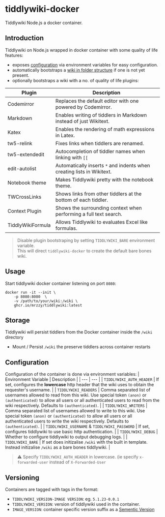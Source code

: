 # tiddlywiki-docker
Tiddlywiki Node.js a docker container.


## Introduction
Tiddlywiki on Node.js wrapped in docker container with some quality of life features:
- exposes [configuration](#Configuration) via environment variables for easy configuration.
- automatically bootstraps a [wiki in folder structure](https://www.google.com/search?channel=fs&client=ubuntu&q=tiddlywiki+folder+format)
    if one is not yet present.
- optionally bootstraps a wiki with a no. of quality of life plugins:

| Plugin | Description |
| --- | --- |
| Codemirror | Replaces the default editor with one powered by Codemirror. |
| Markdown | Enables writing of tiddlers in Markdown instead of just Wikitext. |
| Katex | Enables the rendering of math expressions in Latex. |
| tw5-relink | Fixes links when tiddlers are renamed. |
| tw5-extendedit | Autocompletion of tiddler names when linking with `[[` |
| edit-autolist | Automatically inserts `*` and indents when creating lists in Wikitext. |
| Notebook theme | Makes Tiddlywiki pretty with the notebook theme. |
| TWCrossLinks | Shows links from other tiddlers at the bottom of each tiddler. |
| Context Plugin | Shows the surrounding context when performing a full text search. |
| TiddlyWikiFormula | Allows Tiddlywiki to evaluates Excel like formulas. |

> Disable plugin bootstraping by setting `TIDDLYWIKI_BARE` environment variable.  
> This will direct `tiddlywiki-docker` to create the default bare bones wiki.


## Usage
Start tiddlywiki docker container listening on port `8080`:
```
docker run -it --init \
    -p 8080:8080  \
    -v /path/to/your/wiki:/wiki \
    ghcr.io/mrzzy/tiddlywiki:latest
```

## Storage
Tiddlywiki will persist tiddlers from the Docker container inside the `/wiki` directory
- Mount / Persist `/wiki` the preserve tiddlers across container restarts

## Configuration
Configuration of the container is done via environment variables:
| Environment Variable | Description |
| --- | --- |
| `TIDDLYWIKI_AUTH_HEADER` | If set, configures the **lowercase** http header that the wiki uses to obtain the requester's username. |
| `TIDDLYWIKI_READERS` | Comma separated list of usernames allowed to read from this wiki. Use special token `(anon)` or `(authenticated)` to allow all users or all authenticated users to read from the wiki respectively. Defaults to `(authenticated)`. |
| `TIDDLYWIKI_WRITERS` | Comma separated list of usernames allowed to write to this wiki. Use special token `(anon)` or `(authenticated)` to allow all users or all authenticated users to write the wiki respectively.  Defaults to `(authenticated)`. |
| `TIDDLYWIKI_USERNAME` & `TIDDLYWIKI_PASSWORD` | If set, configures tiddlywiki to use basic http authentication. |
| `TIDDLYWIKI_DEBUG` | Whether to configure tiddlywiki to output debugging logs. |
| `TIDDLYWIKI_BARE` | If set does initizalise `/wiki` with the built in template. Instead initizalise `/wiki` as a bare bones tiddlywiki. |

> :warning: Specify `TIDDLYWIKI_AUTH_HEADER` in lowercase.
> (ie specify `x-forwarded-user` instead of `X-Forwarded-User`

## Versioning
Containers are tagged with tags in the format:
- `TIDDLYWIKI_VERSION-IMAGE VERSION`: eg. `5.1.23-0.0.1`
- `TIDDLYWIKI_VERSION`: version of tiddlywiki used in the container.
- `IMAGE_VERSION`: container specific version suffix as a [Sementic Version](https://semver.org/)
